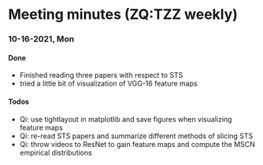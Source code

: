 # Meeting minutes (ZQ:TZZ weekly)

### 10-16-2021, Mon

#### Done

- Finished reading three papers with respect to STS
- tried a little bit of visualization of VGG-16 feature maps

#### Todos
- Qi: use tightlayout in matplotlib and save figures when visualizing feature maps
- Qi: re-read STS papers and summarize different methods of slicing STS 
- Qi: throw videos to ResNet to gain feature maps and compute the MSCN empirical distributions
